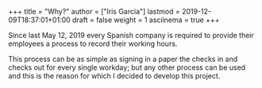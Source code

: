+++
title = "Why?"
author = ["Iris Garcia"]
lastmod = 2019-12-09T18:37:01+01:00
draft = false
weight = 1
asciinema = true
+++

Since last May 12, 2019 every Spanish company is required to provide
their employees a process to record their working hours.

This process can be as simple as signing in a paper the checks in and
checks out for every single workday; but any other process can be used
and this is the reason for which I decided to develop this project.

